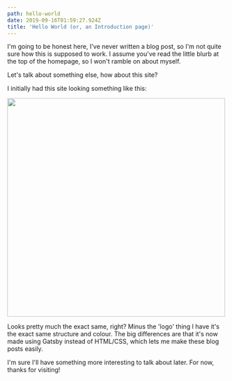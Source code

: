 ```yaml
---
path: hello-world
date: 2019-09-16T01:59:27.924Z
title: 'Hello World (or, an Introduction page)'
---
```

I'm going to be honest here, I've never written a blog post, so I'm not quite sure how this is supposed to work. I assume you've read the little blurb at the top of the homepage, so I won't ramble on about myself.

Let's talk about something else, how about this site?

I initially had this site looking something like this: 

<img src="https://i.imgur.com/jos4S8p.png" width="500">

Looks pretty much the exact same, right? Minus the 'logo' thing I have it's the exact same structure and colour. The big differences are that it's now made using Gatsby instead of HTML/CSS, which lets me make these blog posts easily.

I'm sure I'll have something more interesting to talk about later. For now, thanks for visiting!
